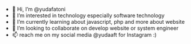 - 👋 Hi, I’m @yudafatoni
- 👀 I’m interested in technology especially software technology
- 🌱 I’m currently learning about javascript, php and more about website
- 💞️ I’m looking to collaborate on develop website or system engineer
- 📫 reach me on my social media @yudaaft for Instagram :)

<!---
yudafatoni/yudafatoni is a ✨ special ✨ repository because its `README.md` (this file) appears on your GitHub profile.
You can click the Preview link to take a look at your changes.
--->
